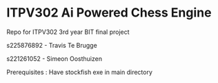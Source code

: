 # ITPV302 Ai Powered Chess Engine
Repo for ITPV302 3rd year BIT final project

s225876892 - Travis Te Brugge

s221261052 - Simeon Oosthuizen


Prerequisites : Have stockfish exe in main directory
